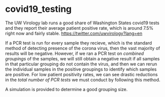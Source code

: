 # covid19_testing

The UW Virology lab runs a good share of Washington States covid19 tests and they report their average patient positive rate, which is around 7.5% right now and fairly stable. https://twitter.com/uwvirology?lang=en

If a PCR test is run for every sample they recieve, which is the standard method of detecting presence of the corona virus, then the vast majority of results will be negative. However, if we ran a PCR test on _combined groupings_ of the samples, we will still obtain a negative result if all samples in that particular grouping do not contain the virus, and then we can rerun the individual samples in the positive groupings to identify which samples are positive. For low patient positivity rates, we can see drastic reductions in the _total number of PCR tests_ we must conduct by following this method.

A simulation is provided to determine a good grouping size.
